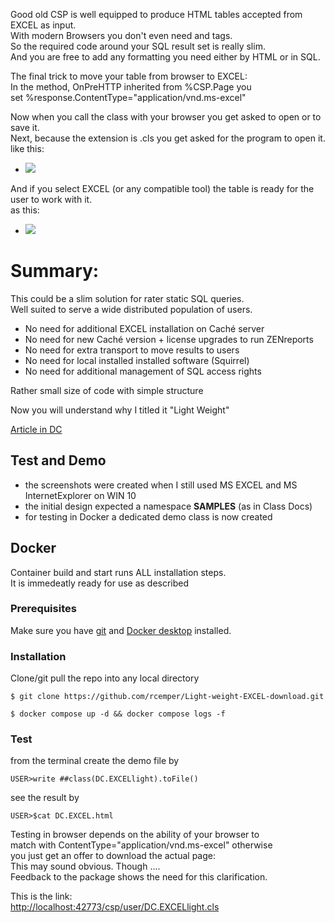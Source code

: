Good old CSP is well equipped to produce HTML tables accepted from EXCEL as input.  
With modern Browsers you don't even need <head> and  <body> tags.  
So the required code around your SQL result set is really slim.  
And you are free to add any formatting you need either by HTML or in SQL.  

The final trick to move your table from browser to EXCEL:  
In the method, OnPreHTTP inherited from %CSP.Page you  
set %response.ContentType="application/vnd.ms-excel"  

Now when you call the class with your browser you get asked to open or to save it.   
Next, because the extension is .cls you get asked for the program to open it.  
like this: 
- ![](https://openexchange.intersystems.com/mp/img/packages/827/screenshots/4u4gejtzxfceqa55qerjca1kjzk.jpg)

And if you select EXCEL (or any compatible tool) the table is ready for the user to work with it.  
as this: 
- ![](https://openexchange.intersystems.com/mp/img/packages/827/screenshots/qduzy2m93pbx4b7revdiukhqxwe.jpg)  

# Summary:

This could be a slim solution for rater static SQL queries.   
Well suited to serve a wide distributed population of users.  

- No need for additional EXCEL installation on Caché server  
- No need for new Caché version + license upgrades to run ZENreports  
- No need for extra transport to move results to users   
- No need for local installed installed software (Squirrel)  
- No need for additional management of SQL access rights  

Rather small size of code with simple structure  

Now you will understand why I titled it "Light Weight"  

[Article in DC](https://community.intersystems.com/post/light-weight-excel-download)

## Test and Demo
- the screenshots were created when I still used MS EXCEL and MS InternetExplorer on WIN 10
- the initial design expected a namespace **SAMPLES** (as in Class Docs)
- for testing in Docker a dedicated demo class is now created

## Docker    
Container build and start runs ALL installation steps.    
It is immedeatly ready for use as described    

### Prerequisites
Make sure you have [git](https://git-scm.com/book/en/v2/Getting-Started-Installing-Git) and [Docker desktop](https://www.docker.com/products/docker-desktop) installed.
### Installation
Clone/git pull the repo into any local directory
```
$ git clone https://github.com/rcemper/Light-weight-EXCEL-download.git
```
```
$ docker compose up -d && docker compose logs -f
````
### Test
from the terminal create the demo file by
```
USER>write ##class(DC.EXCELlight).toFile()
```
see the result by   
```
USER>$cat DC.EXCEL.html
```

Testing in browser depends on the ability of your browser to   
match with ContentType="application/vnd.ms-excel" otherwise   
you just get an offer to download the actual page:   
This may sound obvious. Though ....   
Feedback to the package shows the need for this clarification.   

This is the link:   
[http://localhost:42773/csp/user/DC.EXCELlight.cls](http://localhost:42773/csp/user/DC.EXCELlight.cls) 
